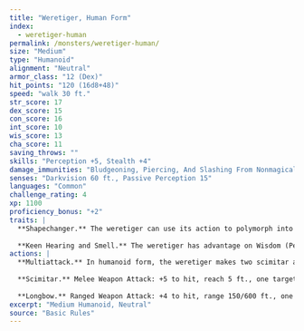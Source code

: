 ```yaml
---
title: "Weretiger, Human Form"
index:
  - weretiger-human
permalink: /monsters/weretiger-human/
size: "Medium"
type: "Humanoid"
alignment: "Neutral"
armor_class: "12 (Dex)"
hit_points: "120 (16d8+48)"
speed: "walk 30 ft."
str_score: 17
dex_score: 15
con_score: 16
int_score: 10
wis_score: 13
cha_score: 11
saving_throws: ""
skills: "Perception +5, Stealth +4"
damage_immunities: "Bludgeoning, Piercing, And Slashing From Nonmagical Weapons That Aren'T Silvered"
senses: "Darkvision 60 ft., Passive Perception 15"
languages: "Common"
challenge_rating: 4
xp: 1100
proficiency_bonus: "+2"
traits: |
  **Shapechanger.** The weretiger can use its action to polymorph into a tiger-humanoid hybrid or into a tiger, or back into its true form, which is humanoid. Its statistics, other than its size, are the same in each form. Any equipment it is wearing or carrying isn't transformed. It reverts to its true form if it dies.
  
  **Keen Hearing and Smell.** The weretiger has advantage on Wisdom (Perception) checks that rely on hearing or smell.
actions: |
  **Multiattack.** In humanoid form, the weretiger makes two scimitar attacks or two longbow attacks. In hybrid form, it can attack like a humanoid or make two claw attacks.
  
  **Scimitar.** Melee Weapon Attack: +5 to hit, reach 5 ft., one target. Hit: 6 (1d6 + 3) slashing damage.
  
  **Longbow.** Ranged Weapon Attack: +4 to hit, range 150/600 ft., one target. Hit: 6 (1d8 + 2) piercing damage.
excerpt: "Medium Humanoid, Neutral"
source: "Basic Rules"
---
```

